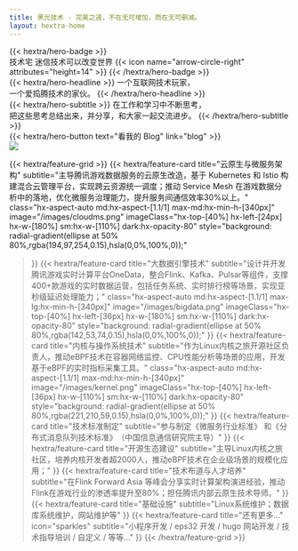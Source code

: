 ```yaml
---
title: 黑光技术 - 完美之道，不在无可增加，而在无可删减。
layout: hextra-home
---
```

<div class="he-list-row">
<div class="he-col-main-content">
{{< hextra/hero-badge >}}
  <div class="hx-w-2 hx-h-2 hx-rounded-full hx-bg-primary-400"></div>
  <span>技术宅 迷信技术可以改变世界</span>
  {{< icon name="arrow-circle-right" attributes="height=14" >}}
{{< /hextra/hero-badge >}}

<div class="hx-mt-6 hx-mb-6">
{{< hextra/hero-headline >}}
  一个互联网技术玩家，&nbsp;<br class="sm:hx-block hx-hidden" />一个爱捣腾技术的家伙。
{{< /hextra/hero-headline >}}
</div>

<div class="hx-mb-12">
{{< hextra/hero-subtitle >}}
  在工作和学习中不断思考，&nbsp;<br class="sm:hx-block hx-hidden" />把这些思考总结出来，并分享，和大家一起交流进步。
{{< /hextra/hero-subtitle >}}
</div>

<div class="hx-mb-6">
{{< hextra/hero-button text="看我的 Blog" link="blog" >}}
</div>
</div>
  <div class="he-col-main-pic">
  <img src="/images/bg.webp" />
  </div>
</div>
<div class="hx-mt-6"></div>

{{< hextra/feature-grid >}}
  {{< hextra/feature-card
    title="云原生与微服务架构"
    subtitle="主导腾讯游戏数据服务的云原生改造，基于 ​Kubernetes 和 ​Istio 构建混合云管理平台，实现跨云资源统一调度；推动 ​Service Mesh 在游戏数据分析中的落地，优化微服务治理能力，提升服务间通信效率30%以上。"
    class="hx-aspect-auto md:hx-aspect-[1.1/1] max-md:hx-min-h-[340px]"
    image="/images/cloudms.png"
    imageClass="hx-top-[40%] hx-left-[24px] hx-w-[180%] sm:hx-w-[110%] dark:hx-opacity-80"
    style="background: radial-gradient(ellipse at 50% 80%,rgba(194,97,254,0.15),hsla(0,0%,100%,0));"
  >}}
  {{< hextra/feature-card
    title="大数据引擎技术"
    subtitle="设计并开发 ​腾讯游戏实时计算平台OneData，整合Flink、Kafka、Pulsar等组件，支撑400+款游戏的实时数据运营，包括任务系统、实时排行榜等场景，实现亚秒级延迟处理能力；"
    class="hx-aspect-auto md:hx-aspect-[1.1/1] max-lg:hx-min-h-[340px]"
    image="/images/bigdata.png"
    imageClass="hx-top-[40%] hx-left-[36px] hx-w-[180%] sm:hx-w-[110%] dark:hx-opacity-80"
    style="background: radial-gradient(ellipse at 50% 80%,rgba(142,53,74,0.15),hsla(0,0%,100%,0));"
  >}}
  {{< hextra/feature-card
    title="内核与操作系统技术"
    subtitle="作为 ​Linux内核之旅开源社区负责人，推动eBPF技术在容器网络监控、CPU性能分析等场景的应用，开发基于eBPF的实时指标采集工具。"
    class="hx-aspect-auto md:hx-aspect-[1.1/1] max-md:hx-min-h-[340px]"
    image="/images/kernel.png"
    imageClass="hx-top-[40%] hx-left-[36px] hx-w-[110%] sm:hx-w-[110%] dark:hx-opacity-80"
    style="background: radial-gradient(ellipse at 50% 80%,rgba(221,210,59,0.15),hsla(0,0%,100%,0));"
  >}}
  {{< hextra/feature-card
    title="技术标准制定"
    subtitle="参与制定 ​​《微服务行业标准》​ 和 ​​《分布式消息队列技术标准》​​（中国信息通信研究院主导）"
  >}}
  {{< hextra/feature-card
    title="开源生态建设"
    subtitle="主导 ​Linux内核之旅社区，培养内核开发者超2000人，推动eBPF技术在企业级场景的规模化应用；"
  >}}
  {{< hextra/feature-card
    title="技术布道与人才培养"
    subtitle="在 ​Flink Forward Asia 等峰会分享实时计算架构演进经验，推动Flink在游戏行业的渗透率提升至80%；担任腾讯内部​云原生技术导师。"
  >}}
  {{< hextra/feature-card
    title="基础设施"
    subtitle="Linux系统维护；数据库系统维护，网站维护等"
  >}}
  {{< hextra/feature-card
    title="还有更多..."
    icon="sparkles"
    subtitle="小程序开发 / eps32 开发 / hugo 网站开发 / 技术指导培训 / 自定义 / 等等..."
  >}}
{{< /hextra/feature-grid >}}
